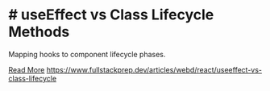 # # useEffect vs Class Lifecycle Methods

Mapping hooks to component lifecycle phases.

[Read More](https://www.fullstackprep.dev/articles/webd/react/useeffect-vs-class-lifecycle) https://www.fullstackprep.dev/articles/webd/react/useeffect-vs-class-lifecycle